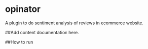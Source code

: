 # opinator
A plugin to do sentiment analysis of reviews in ecommerce website.

##Add content documentation here.

##How to run

